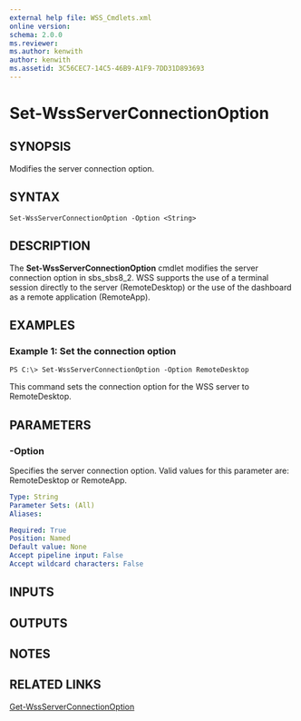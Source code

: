 ```yaml
---
external help file: WSS_Cmdlets.xml
online version: 
schema: 2.0.0
ms.reviewer:
ms.author: kenwith
author: kenwith
ms.assetid: 3C56CEC7-14C5-46B9-A1F9-7DD31D893693
---
```


# Set-WssServerConnectionOption

## SYNOPSIS
Modifies the server connection option.

## SYNTAX

```
Set-WssServerConnectionOption -Option <String>
```

## DESCRIPTION
The **Set-WssServerConnectionOption** cmdlet modifies the server connection option in sbs_sbs8_2.
WSS supports the use of a terminal session directly to the server (RemoteDesktop) or the use of the dashboard as a remote application (RemoteApp).

## EXAMPLES

### Example 1: Set the connection option
```
PS C:\> Set-WssServerConnectionOption -Option RemoteDesktop
```

This command sets the connection option for the WSS server to RemoteDesktop.

## PARAMETERS

### -Option
Specifies the server connection option.
Valid values for this parameter are: RemoteDesktop or RemoteApp.

```yaml
Type: String
Parameter Sets: (All)
Aliases: 

Required: True
Position: Named
Default value: None
Accept pipeline input: False
Accept wildcard characters: False
```

## INPUTS

## OUTPUTS

## NOTES

## RELATED LINKS

[Get-WssServerConnectionOption](./Get-WssServerConnectionOption.md)

